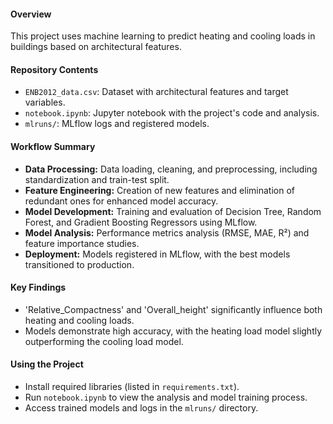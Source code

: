 
#### Overview
This project uses machine learning to predict heating and cooling loads in buildings based on architectural features.

#### Repository Contents
- `ENB2012_data.csv`: Dataset with architectural features and target variables.
- `notebook.ipynb`: Jupyter notebook with the project's code and analysis.
- `mlruns/`: MLflow logs and registered models.

#### Workflow Summary
- **Data Processing:** Data loading, cleaning, and preprocessing, including standardization and train-test split.
- **Feature Engineering:** Creation of new features and elimination of redundant ones for enhanced model accuracy.
- **Model Development:** Training and evaluation of Decision Tree, Random Forest, and Gradient Boosting Regressors using MLflow.
- **Model Analysis:** Performance metrics analysis (RMSE, MAE, R²) and feature importance studies.
- **Deployment:** Models registered in MLflow, with the best models transitioned to production.

#### Key Findings
- 'Relative_Compactness' and 'Overall_height' significantly influence both heating and cooling loads.
- Models demonstrate high accuracy, with the heating load model slightly outperforming the cooling load model.

#### Using the Project
- Install required libraries (listed in `requirements.txt`).
- Run `notebook.ipynb` to view the analysis and model training process.
- Access trained models and logs in the `mlruns/` directory.
